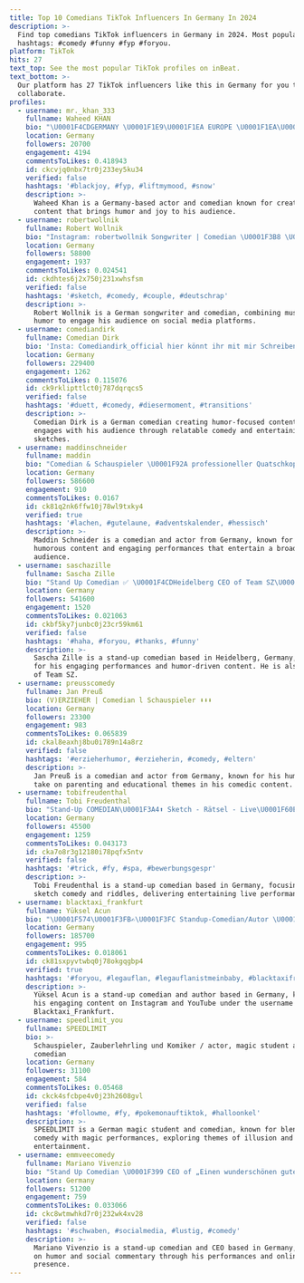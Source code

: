 ```yaml
---
title: Top 10 Comedians TikTok Influencers In Germany In 2024
description: >-
  Find top comedians TikTok influencers in Germany in 2024. Most popular
  hashtags: #comedy #funny #fyp #foryou.
platform: TikTok
hits: 27
text_top: See the most popular TikTok profiles on inBeat.
text_bottom: >-
  Our platform has 27 TikTok influencers like this in Germany for you to
  collaborate.
profiles:
  - username: mr._khan_333
    fullname: Waheed KHAN
    bio: "\U0001F4CDGERMANY \U0001F1E9\U0001F1EA EUROPE \U0001F1EA\U0001F1FA ✅ Actor ✅ Comedian Put a S❤ile on someone's face \U0001F60A"
    location: Germany
    followers: 20700
    engagement: 4194
    commentsToLikes: 0.418943
    id: ckcvjq0nbx7tr0j233ey5ku34
    verified: false
    hashtags: '#blackjoy, #fyp, #liftmymood, #snow'
    description: >-
      Waheed Khan is a Germany-based actor and comedian known for creating
      content that brings humor and joy to his audience.
  - username: robertwollnik
    fullname: Robert Wollnik
    bio: "Instagram: robertwollnik Songwriter | Comedian \U0001F3B8 \U0001F3A4\U0001F60E"
    location: Germany
    followers: 58800
    engagement: 1937
    commentsToLikes: 0.024541
    id: ckdhtes6j2x750j231xwhsfsm
    verified: false
    hashtags: '#sketch, #comedy, #couple, #deutschrap'
    description: >-
      Robert Wollnik is a German songwriter and comedian, combining music and
      humor to engage his audience on social media platforms.
  - username: comediandirk
    fullname: Comedian Dirk
    bio: 'Insta: Comediandirk_official hier könnt ihr mit mir Schreiben ⬇️'
    location: Germany
    followers: 229400
    engagement: 1262
    commentsToLikes: 0.115076
    id: ck9rklipttlct0j787dqrqcs5
    verified: false
    hashtags: '#duett, #comedy, #diesermoment, #transitions'
    description: >-
      Comedian Dirk is a German comedian creating humor-focused content. He
      engages with his audience through relatable comedy and entertaining
      sketches.
  - username: maddinschneider
    fullname: maddin
    bio: "Comedian & Schauspieler \U0001F92A professioneller Quatschkopp! insta maddin_schneider"
    location: Germany
    followers: 586600
    engagement: 910
    commentsToLikes: 0.0167
    id: ck81q2nk6ffw10j78wl9txky4
    verified: true
    hashtags: '#lachen, #gutelaune, #adventskalender, #hessisch'
    description: >-
      Maddin Schneider is a comedian and actor from Germany, known for his
      humorous content and engaging performances that entertain a broad
      audience.
  - username: saschazille
    fullname: Sascha Zille
    bio: "Stand Up Comedian ✅ \U0001F4CDHeidelberg CEO of Team SZ\U0001F447\U0001F3FB"
    location: Germany
    followers: 541600
    engagement: 1520
    commentsToLikes: 0.021063
    id: ckbf5ky7junbc0j23cr59km61
    verified: false
    hashtags: '#haha, #foryou, #thanks, #funny'
    description: >-
      Sascha Zille is a stand-up comedian based in Heidelberg, Germany, known
      for his engaging performances and humor-driven content. He is also the CEO
      of Team SZ.
  - username: preusscomedy
    fullname: Jan Preuß
    bio: (V)ERZIEHER | Comedian l Schauspieler ⬇️⬇️⬇️
    location: Germany
    followers: 23300
    engagement: 983
    commentsToLikes: 0.065839
    id: ckal8eaxhj8bu0i789n14a8rz
    verified: false
    hashtags: '#erzieherhumor, #erzieherin, #comedy, #eltern'
    description: >-
      Jan Preuß is a comedian and actor from Germany, known for his humorous
      take on parenting and educational themes in his comedic content.
  - username: tobifreudenthal
    fullname: Tobi Freudenthal
    bio: "Stand-Up COMEDIAN\U0001F3A4⬆️ Sketch - Rätsel - Live\U0001F60E #bleibtgesund ⬇️\U0001F525MEHR VIDEOS\U0001F525⬇️"
    location: Germany
    followers: 45500
    engagement: 1259
    commentsToLikes: 0.043173
    id: cka7o8r3g12180i78pqfx5ntv
    verified: false
    hashtags: '#trick, #fy, #spa, #bewerbungsgespr'
    description: >-
      Tobi Freudenthal is a stand-up comedian based in Germany, focusing on
      sketch comedy and riddles, delivering entertaining live performances.
  - username: blacktaxi_frankfurt
    fullname: Yüksel Acun
    bio: "\U0001F574\U0001F3FB✍\U0001F3FC Standup-Comedian/Autor \U0001F446\U0001F3FBInstagram und Youtube: Blacktaxi_Frankfurt"
    location: Germany
    followers: 185700
    engagement: 995
    commentsToLikes: 0.018061
    id: ck81sxpyvtwbq0j78okgqgbp4
    verified: true
    hashtags: '#foryou, #legauflan, #legauflanistmeinbaby, #blacktaxifrankfurt'
    description: >-
      Yüksel Acun is a stand-up comedian and author based in Germany, known for
      his engaging content on Instagram and YouTube under the username
      Blacktaxi_Frankfurt.
  - username: speedlimit_you
    fullname: SPEEDLIMIT
    bio: >-
      Schauspieler, Zauberlehrling und Komiker / actor, magic student and
      comedian
    location: Germany
    followers: 31100
    engagement: 584
    commentsToLikes: 0.05468
    id: ckck4sfcbpe4v0j23h2608gvl
    verified: false
    hashtags: '#followme, #fy, #pokemonauftiktok, #halloonkel'
    description: >-
      SPEEDLIMIT is a German magic student and comedian, known for blending
      comedy with magic performances, exploring themes of illusion and
      entertainment.
  - username: emmveecomedy
    fullname: Mariano Vivenzio
    bio: "Stand Up Comedian \U0001F399 CEO of „Einen wunderschönen guten Tag liebe Mitmenschen“\U0001F512"
    location: Germany
    followers: 51200
    engagement: 759
    commentsToLikes: 0.033066
    id: ckc8wtmwhkd7r0j232wk4xv28
    verified: false
    hashtags: '#schwaben, #socialmedia, #lustig, #comedy'
    description: >-
      Mariano Vivenzio is a stand-up comedian and CEO based in Germany, focusing
      on humor and social commentary through his performances and online
      presence.
---
```


